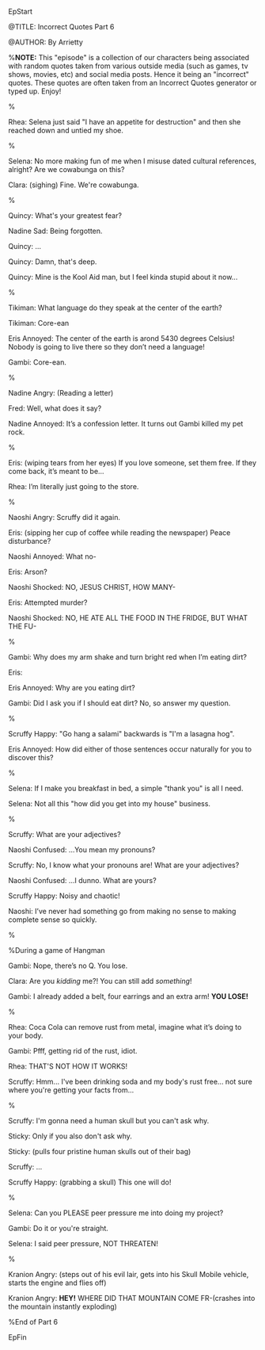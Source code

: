 EpStart

<!-- Epilogue Info -->

@TITLE: Incorrect Quotes Part 6

@AUTHOR: By Arrietty


%**NOTE:** This "episode" is a collection of our characters being associated with random quotes taken from various outside media (such as games, tv shows, movies, etc) and social media posts. Hence it being an "incorrect" quotes. These quotes are often taken from an Incorrect Quotes generator or typed up. Enjoy!

%

Rhea: Selena just said "I have an appetite for destruction" and then she reached down and untied my shoe.

%

Selena: No more making fun of me when I misuse dated cultural references, alright? Are we cowabunga on this?

Clara: (sighing) Fine. We're cowabunga.

%

Quincy: What's your greatest fear?

Nadine Sad: Being forgotten.

Quincy: ...

Quincy: Damn, that's deep.

Quincy: Mine is the Kool Aid man, but I feel kinda stupid about it now...

%

Tikiman: What language do they speak at the center of the earth?

Tikiman: Core-ean

Eris Annoyed: The center of the earth is arond 5430 degrees Celsius! Nobody is going to live there so they don’t need a language!

Gambi: Core-ean.

%

Nadine Angry: (Reading a letter)

Fred: Well, what does it say?

Nadine Annoyed: It’s a confession letter. It turns out Gambi killed my pet rock.

%

Eris: (wiping tears from her eyes) If you love someone, set them free. If they come back, it’s meant to be…

Rhea: I’m literally just going to the store.

%

Naoshi Angry: Scruffy did it again.

Eris: (sipping her cup of coffee while reading the newspaper) Peace disturbance? 

Naoshi Annoyed: What no- 

Eris: Arson? 

Naoshi Shocked: NO, JESUS CHRIST, HOW MANY- 

Eris: Attempted murder? 

Naoshi Shocked: NO, HE ATE ALL THE FOOD IN THE FRIDGE, BUT WHAT THE FU-

%

Gambi: Why does my arm shake and turn bright red when I’m eating dirt?

Eris:

Eris Annoyed: Why are you eating dirt?

Gambi: Did I ask you if I should eat dirt? No, so answer my question.

%

Scruffy Happy: "Go hang a salami" backwards is "I'm a lasagna hog".

Eris Annoyed: How did either of those sentences occur naturally for you to discover this?

%

Selena: If I make you breakfast in bed, a simple "thank you" is all I need.

Selena: Not all this "how did you get into my house" business.

%

Scruffy: What are your adjectives?

Naoshi Confused: …You mean my pronouns?

Scruffy: No, I know what your pronouns are! What are your adjectives?

Naoshi Confused: …I dunno. What are yours?

Scruffy Happy: Noisy and chaotic!

Naoshi: I’ve never had something go from making no sense to making complete sense so quickly.

%

%During a game of Hangman

Gambi: Nope, there’s no Q. You lose.

Clara: Are you *kidding* me?! You can still add *something*!

Gambi: I already added a belt, four earrings and an extra arm! **YOU LOSE!**

%

Rhea: Coca Cola can remove rust from metal, imagine what it’s doing to your body.

Gambi: Pfff, getting rid of the rust, idiot.

Rhea: THAT'S NOT HOW IT WORKS!

Scruffy: Hmm... I've been drinking soda and my body's rust free... not sure where you're getting your facts from...

%

Scruffy: I'm gonna need a human skull but you can't ask why.

Sticky: Only if you also don't ask why.

Sticky: (pulls four pristine human skulls out of their bag)

Scruffy: ...

Scruffy Happy: (grabbing a skull) This one will do!

%

Selena: Can you PLEASE peer pressure me into doing my project?

Gambi: Do it or you're straight.

Selena: I said peer pressure, NOT THREATEN!

%

Kranion Angry: (steps out of his evil lair, gets into his Skull Mobile vehicle, starts the engine and flies off)

Kranion Angry: **HEY!** WHERE DID THAT MOUNTAIN COME FR-(crashes into the mountain instantly exploding)

%End of Part 6

EpFin

<script src="{{ '/assets/js/EpFormatter.js' | relative_url }}"></script>